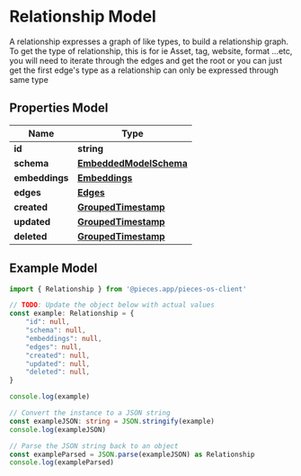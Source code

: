 
# Relationship Model

A relationship expresses a graph of like types, to build a relationship graph.   To get the type of relationship, this is for ie Asset, tag, website, format ...etc, you will need to iterate through the edges and get the root or you can just get the first edge\'s type as a relationship can only be expressed through same type

## Properties Model

Name | Type
------------ | -------------
**id** | **string**
**schema** | [**EmbeddedModelSchema**](EmbeddedModelSchema)
**embeddings** | [**Embeddings**](Embeddings)
**edges** | [**Edges**](Edges)
**created** | [**GroupedTimestamp**](GroupedTimestamp)
**updated** | [**GroupedTimestamp**](GroupedTimestamp)
**deleted** | [**GroupedTimestamp**](GroupedTimestamp)

## Example Model

```typescript
import { Relationship } from '@pieces.app/pieces-os-client'

// TODO: Update the object below with actual values
const example: Relationship = {
    "id": null,
    "schema": null,
    "embeddings": null,
    "edges": null,
    "created": null,
    "updated": null,
    "deleted": null,
}

console.log(example)

// Convert the instance to a JSON string
const exampleJSON: string = JSON.stringify(example)
console.log(exampleJSON)

// Parse the JSON string back to an object
const exampleParsed = JSON.parse(exampleJSON) as Relationship
console.log(exampleParsed)
```



